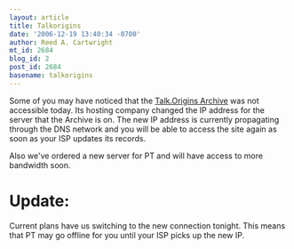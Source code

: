 ```yaml
---
layout: article
title: Talkorigins
date: '2006-12-19 13:40:34 -0700'
author: Reed A. Cartwright
mt_id: 2684
blog_id: 2
post_id: 2684
basename: talkorigins
---
```

Some of you may have noticed that the [Talk.Origins Archive](http://www.talkorigins.org/) was not accessible today.  Its hosting company changed the IP address for the server that the Archive is on.  The new IP address is currently propagating through the DNS network and you will be able to access the site again as soon as your ISP updates its records.

Also we've ordered a new server for PT and will have access to more bandwidth soon.

# Update:

Current plans have us switching to the new connection tonight.  This means that PT may go offline for you until your ISP picks up the new IP.
